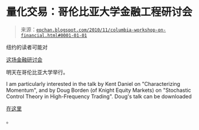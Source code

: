 <!--yml

分类：未分类

date: 2024-05-12 19:03:23

-->

# 量化交易：哥伦比亚大学金融工程研讨会

> 来源：[`epchan.blogspot.com/2010/11/columbia-workshop-on-financial.html#0001-01-01`](http://epchan.blogspot.com/2010/11/columbia-workshop-on-financial.html#0001-01-01)

纽约的读者可能对

[这场金融研讨会](http://www.cap.columbia.edu/announcements/CAP_Workshop_10/index.html)

明天在哥伦比亚大学举行。

I am particularly interested in the talk by Kent Daniel on "Characterizing Momentum", and by Doug Borden (of Knight Equity Markets) on "Stochastic Control Theory in High-Frequency Trading". Doug's talk can be downloaded

[在这里](http://www.ieor.columbia.edu/pdf-files/Borden_D_FESeminar_Sp10.pdf)

。
